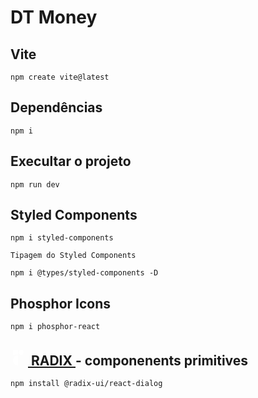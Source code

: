 # DT Money

## Vite

`npm create vite@latest`

## Dependências

`npm i`

## Execultar o projeto

`npm run dev`

## Styled Components

`npm i styled-components`

    Tipagem do Styled Components

`npm i @types/styled-components -D`

## Phosphor Icons

`npm i phosphor-react`

## [ <svg xmlns="http://www.w3.org/2000/svg" width="25" height="25" viewBox="0 0 25 25" fill="none" style="margin-right:3px"><path d="M12 25C7.58173 25 4 21.4183 4 17C4 12.5817 7.58173 9 12 9V25Z" fill="white"></path><path d="M12 0H4V8H12V0Z" fill="white"></path><path d="M17 8C19.2091 8 21 6.20914 21 4C21 1.79086 19.2091 0 17 0C14.7909 0 13 1.79086 13 4C13 6.20914 14.7909 8 17 8Z" fill="white"></path></svg> RADIX ](https://www.radix-ui.com/docs/primitives/components/dialog) - componenents primitives

`npm install @radix-ui/react-dialog`

